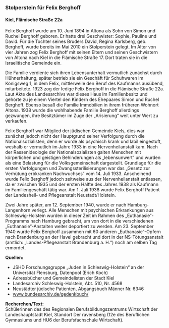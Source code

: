 ### Stolperstein für Felix Berghoff
#### Kiel, Flämische Straße 22a

Felix Berghoff wurde am 10. Juni 1894 in Altona als Sohn von Simon und Ruchel Berghoff geboren. Er hatte drei Geschwister: Sophie, Pauline und David. Für die Tochter seines Bruders David, Regina Karlsberg, geb. Berghoff, wurde bereits im Mai 2010 ein Stolperstein gelegt. Im Alter von vier Jahren zog Felix Berghoff mit seinen Eltern und seinen Geschwistern von Altona nach Kiel in die Flämische Straße 17. Dort traten sie in die Israelitische Gemeinde ein.

Die Familie verdiente sich ihren Lebensunterhalt vermutlich zunächst durch Hühnerhaltung, später betrieb sie ein Geschäft für Schuhwaren im Königsweg 1, in dem Felix, mittlerweile den Beruf des Kaufmanns ausübend, mitarbeitete. 1923 zog der ledige Felix Berghoff in die Flämische Straße 22a. Laut Akte des Landesarchivs war dieses Haus im Familienbesitz und gehörte zu je einem Viertel den Kindern des Ehepaares Simon und Ruchel Berghoff. Ebenso besaß die Familie Immobilien in ihrem früheren Wohnort Altona. 1938 wurde die wohlhabende Familie Berghoff allerdings gezwungen, ihre Besitztümer im Zuge der „Arisierung“ weit unter Wert zu verkaufen.

Felix Berghoff war Mitglied der jüdischen Gemeinde Kiels, dies war zunächst jedoch nicht der Hauptgrund seiner Verfolgung durch die Nationalsozialisten, denn er wurde als psychisch krank und labil eingestuft, weshalb er vermutlich im Jahre 1933 in eine Nervenheilanstalt kam. Nach der Rassenideologie der Nationalsozialisten galten Menschen mit körperlichen und geistigen Behinderungen als „lebensunwert“ und wurden als eine Belastung für die Volksgemeinschaft dargestellt. Grundlage für die ersten Verfolgungen und Zwangssterilisierungen war das „Gesetz zur Verhütung erbkranken Nachwuchses“ vom 14. Juli 1933. Anscheinend wurde Felix Berghoff jedoch zeitweise aus der Nervenheilanstalt entlassen, da er zwischen 1935 und der ersten Hälfte des Jahres 1938 als Kaufmann im Familiengeschäft tätig war. Am 1. Juli 1938 wurde Felix Berghoff Patient der Landesheil- und Pflegeanstalt Neustadt/Holstein.

Zwei Jahre später, am 12. September 1940, wurde er nach Hamburg-Langenhorn verlegt. Alle Menschen mit psychischen Erkrankungen aus Schleswig-Holstein wurden in dieser Zeit im Rahmen des „Euthanasie“-Programms nach Hamburg gebracht, um von dort in die verschiedenen „Euthanasie“-Anstalten weiter deportiert zu werden. Am 23. September 1940 wurde Felix Berghoff zusammen mit 60 anderen „Euthanasie“-Opfern nach Brandenburg an der Havel gebracht und dort in der NS-Tötungsanstalt (amtlich: „Landes-Pflegeanstalt Brandenburg
a. H.“) noch am selben Tag ermordet.

**Quellen:**
- JSHD Forschungsgruppe „Juden in Schleswig-Holstein“ an der Universität Flensburg, Datenpool (Erich Koch)
- Adressbücher und Gemeindelisten der Stadt Kiel
- Landesarchiv Schleswig-Holstein, Abt. 510, Nr. 4568
- Neustädter jüdische Patienten, Abgangsbuch Männer Nr. 6346
- www.bundesarchiv.de/gedenkbuch/

**Recherchen/Text:**  
Schülerinnen des des Regionalen Berufsbildungszentrums Wirtschaft der Landeshauptstadt Kiel, Standort Der ravensberg (12e des Beruflichen Gymnasiums und HU6 der Berufsfachschule Wirtschaft).